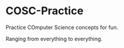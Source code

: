 # COSC-Practice

Practice COmputer Science concepts for fun.

Ranging from everything to everything.
